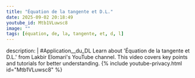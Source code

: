 ```yaml
---
title: "Équation de la tangente et D.L."
date: 2025-09-02 20:18:49 
youtube_id: Mtb1VLuwsc8
image: ""
tags: [équation, de, la, tangente, et, d, l]
---
```

description: |
  #Application__du_DL
  Learn about 'Équation de la tangente et D.L.' from Lakbir Elomari's YouTube channel. This video covers key points and tutorials for better understanding.
{% include youtube-privacy.html id="Mtb1VLuwsc8" %}
